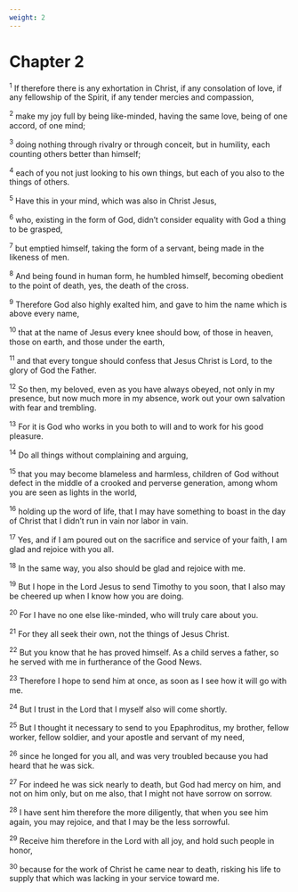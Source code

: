 ```yaml
---
weight: 2
---
```


# Chapter 2

<sup>1</sup> If therefore there is any exhortation in Christ, if any consolation of love, if any fellowship of the Spirit, if any tender mercies and compassion, 

<sup>2</sup> make my joy full by being like-minded, having the same love, being of one accord, of one mind; 

<sup>3</sup> doing nothing through rivalry or through conceit, but in humility, each counting others better than himself; 

<sup>4</sup> each of you not just looking to his own things, but each of you also to the things of others. 

<sup>5</sup> Have this in your mind, which was also in Christ Jesus, 

<sup>6</sup> who, existing in the form of God, didn’t consider equality with God a thing to be grasped, 

<sup>7</sup> but emptied himself, taking the form of a servant, being made in the likeness of men. 

<sup>8</sup> And being found in human form, he humbled himself, becoming obedient to the point of death, yes, the death of the cross. 

<sup>9</sup> Therefore God also highly exalted him, and gave to him the name which is above every name, 

<sup>10</sup> that at the name of Jesus every knee should bow, of those in heaven, those on earth, and those under the earth, 

<sup>11</sup> and that every tongue should confess that Jesus Christ is Lord, to the glory of God the Father. 

<sup>12</sup> So then, my beloved, even as you have always obeyed, not only in my presence, but now much more in my absence, work out your own salvation with fear and trembling. 

<sup>13</sup> For it is God who works in you both to will and to work for his good pleasure. 

<sup>14</sup> Do all things without complaining and arguing, 

<sup>15</sup> that you may become blameless and harmless, children of God without defect in the middle of a crooked and perverse generation, among whom you are seen as lights in the world, 

<sup>16</sup> holding up the word of life, that I may have something to boast in the day of Christ that I didn’t run in vain nor labor in vain. 

<sup>17</sup> Yes, and if I am poured out on the sacrifice and service of your faith, I am glad and rejoice with you all. 

<sup>18</sup> In the same way, you also should be glad and rejoice with me. 

<sup>19</sup> But I hope in the Lord Jesus to send Timothy to you soon, that I also may be cheered up when I know how you are doing. 

<sup>20</sup> For I have no one else like-minded, who will truly care about you. 

<sup>21</sup> For they all seek their own, not the things of Jesus Christ. 

<sup>22</sup> But you know that he has proved himself. As a child serves a father, so he served with me in furtherance of the Good News. 

<sup>23</sup> Therefore I hope to send him at once, as soon as I see how it will go with me. 

<sup>24</sup> But I trust in the Lord that I myself also will come shortly. 

<sup>25</sup> But I thought it necessary to send to you Epaphroditus, my brother, fellow worker, fellow soldier, and your apostle and servant of my need, 

<sup>26</sup> since he longed for you all, and was very troubled because you had heard that he was sick. 

<sup>27</sup> For indeed he was sick nearly to death, but God had mercy on him, and not on him only, but on me also, that I might not have sorrow on sorrow. 

<sup>28</sup> I have sent him therefore the more diligently, that when you see him again, you may rejoice, and that I may be the less sorrowful. 

<sup>29</sup> Receive him therefore in the Lord with all joy, and hold such people in honor, 

<sup>30</sup> because for the work of Christ he came near to death, risking his life to supply that which was lacking in your service toward me. 


